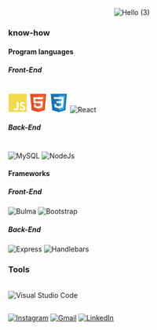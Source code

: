 ##

<div align="center">

 ![Hello (3)](https://github.com/codebygustavo/codebygustavo/assets/116754904/903754d7-076e-446f-a237-54a7e5111fdb)
  
</div>

### know-how

#### Program languages

##### Front-End

<div align="left" valign="top">
 
 <br>
 
  <img src="https://raw.githubusercontent.com/devicons/devicon/master/icons/javascript/javascript-plain.svg" alt="JavaScript" height="38" width="38">
  <img src="https://raw.githubusercontent.com/devicons/devicon/master/icons/html5/html5-original.svg" alt="HTML5" height="38" width="38">
  <img src="https://raw.githubusercontent.com/devicons/devicon/master/icons/css3/css3-original.svg" alt="CSS3" height="38" width="38">
  <img src="https://cdn.jsdelivr.net/gh/devicons/devicon/icons/react/react-original.svg" alt="React" height="38" width="38">
  
</div>

##### Back-End

<div align="left" valign="top">
 
 <br>
 
  <img src="https://cdn.jsdelivr.net/gh/devicons/devicon/icons/mysql/mysql-original.svg" alt="MySQL" height="38" width="38" />
  <img src="https://cdn.jsdelivr.net/gh/devicons/devicon/icons/nodejs/nodejs-original.svg" alt="NodeJs" height="38" width="38" />
  
</div>

#### Frameworks

<div align="left" valign="top">

 ##### Front-End
 
  <img src="https://cdn.jsdelivr.net/gh/devicons/devicon/icons/bulma/bulma-plain.svg" alt="Bulma" height="38" width="38">
  <img src="https://cdn.jsdelivr.net/gh/devicons/devicon/icons/bootstrap/bootstrap-original.svg" alt="Bootstrap" height="38" width="38"/>

 ##### Back-End

   <img src="https://cdn.jsdelivr.net/gh/devicons/devicon/icons/express/express-original.svg" alt="Express" height="38" width="38" />
   <img src="https://cdn.jsdelivr.net/gh/devicons/devicon/icons/handlebars/handlebars-original.svg" alt="Handlebars" height="38" width="38" />
            
</div>

### Tools

<div align="left" valign="top">
 
 <br>
 
  <img src="https://github.com/codebygustavo/codebygustavo/assets/116754904/9bd56301-d2ba-4496-bd25-d27f977b6a37" alt="Visual Studio Code" height="60" width="60">
  
</div>

##

<div align="left">
 
  <a href="https://www.instagram.com/s.hikage/" target="_blank"><img src="https://img.shields.io/badge/-Instagram-%23E4405F?style=for-the-badge&logo=instagram&logoColor=white" alt="Instagram" target="_blank"></a>
  <a href="mailto:hbw3.gustavo@gmail.com"><img src="https://img.shields.io/badge/-Gmail-%23333?style=for-the-badge&logo=gmail&logoColor=white" alt="Gmail" target="_blank"></a>
  <a href="https://www.linkedin.com/in/gustavo-couto-b37182269/" target="_blank"><img src="https://img.shields.io/badge/-LinkedIn-%230077B5?style=for-the-badge&logo=linkedin&logoColor=white" alt="LinkedIn" target="_blank"></a> 
  
</div>
